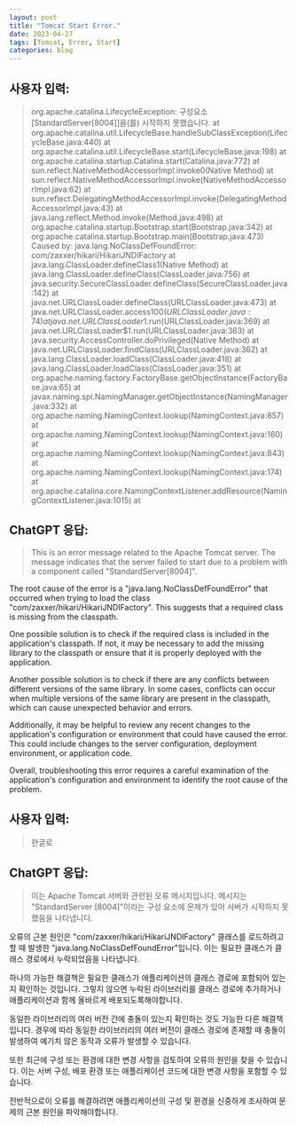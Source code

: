 ```yaml
---
layout: post
title: "Tomcat Start Error."
date: 2023-04-27
tags: [Tomcat, Error, Start]
categories: blog
---
```


## 사용자 입력:
> org.apache.catalina.LifecycleException: 구성요소 [StandardServer[8004]]을(를) 시작하지 못했습니다.
        at org.apache.catalina.util.LifecycleBase.handleSubClassException(LifecycleBase.java:440)
        at org.apache.catalina.util.LifecycleBase.start(LifecycleBase.java:198)
        at org.apache.catalina.startup.Catalina.start(Catalina.java:772)
        at sun.reflect.NativeMethodAccessorImpl.invoke0(Native Method)
        at sun.reflect.NativeMethodAccessorImpl.invoke(NativeMethodAccessorImpl.java:62)
        at sun.reflect.DelegatingMethodAccessorImpl.invoke(DelegatingMethodAccessorImpl.java:43)
        at java.lang.reflect.Method.invoke(Method.java:498)
        at org.apache.catalina.startup.Bootstrap.start(Bootstrap.java:342)
        at org.apache.catalina.startup.Bootstrap.main(Bootstrap.java:473)
Caused by: java.lang.NoClassDefFoundError: com/zaxxer/hikari/HikariJNDIFactory
        at java.lang.ClassLoader.defineClass1(Native Method)
        at java.lang.ClassLoader.defineClass(ClassLoader.java:756)
        at java.security.SecureClassLoader.defineClass(SecureClassLoader.java:142)
        at java.net.URLClassLoader.defineClass(URLClassLoader.java:473)
        at java.net.URLClassLoader.access$100(URLClassLoader.java:74)
        at java.net.URLClassLoader$1.run(URLClassLoader.java:369)
        at java.net.URLClassLoader$1.run(URLClassLoader.java:363)
        at java.security.AccessController.doPrivileged(Native Method)
        at java.net.URLClassLoader.findClass(URLClassLoader.java:362)
        at java.lang.ClassLoader.loadClass(ClassLoader.java:418)
        at java.lang.ClassLoader.loadClass(ClassLoader.java:351)
        at org.apache.naming.factory.FactoryBase.getObjectInstance(FactoryBase.java:65)
        at javax.naming.spi.NamingManager.getObjectInstance(NamingManager.java:332)
        at org.apache.naming.NamingContext.lookup(NamingContext.java:857)
        at org.apache.naming.NamingContext.lookup(NamingContext.java:160)
        at org.apache.naming.NamingContext.lookup(NamingContext.java:843)
        at org.apache.naming.NamingContext.lookup(NamingContext.java:174)
        at org.apache.catalina.core.NamingContextListener.addResource(NamingContextListener.java:1015)
        at 

## ChatGPT 응답:
> This is an error message related to the Apache Tomcat server. The message indicates that the server failed to start due to a problem with a component called "StandardServer[8004]". 

The root cause of the error is a "java.lang.NoClassDefFoundError" that occurred when trying to load the class "com/zaxxer/hikari/HikariJNDIFactory". This suggests that a required class is missing from the classpath.

One possible solution is to check if the required class is included in the application's classpath. If not, it may be necessary to add the missing library to the classpath or ensure that it is properly deployed with the application.

Another possible solution is to check if there are any conflicts between different versions of the same library. In some cases, conflicts can occur when multiple versions of the same library are present in the classpath, which can cause unexpected behavior and errors.

Additionally, it may be helpful to review any recent changes to the application's configuration or environment that could have caused the error. This could include changes to the server configuration, deployment environment, or application code.

Overall, troubleshooting this error requires a careful examination of the application's configuration and environment to identify the root cause of the problem.

## 사용자 입력:
> 한글로

## ChatGPT 응답:
> 이는 Apache Tomcat 서버와 관련된 오류 메시지입니다. 메시지는 "StandardServer [8004]"이라는 구성 요소에 문제가 있어 서버가 시작하지 못했음을 나타냅니다.

오류의 근본 원인은 "com/zaxxer/hikari/HikariJNDIFactory" 클래스를 로드하려고 할 때 발생한 "java.lang.NoClassDefFoundError"입니다. 이는 필요한 클래스가 클래스 경로에서 누락되었음을 나타냅니다.

하나의 가능한 해결책은 필요한 클래스가 애플리케이션의 클래스 경로에 포함되어 있는지 확인하는 것입니다. 그렇지 않으면 누락된 라이브러리를 클래스 경로에 추가하거나 애플리케이션과 함께 올바르게 배포되도록해야합니다.

동일한 라이브러리의 여러 버전 간에 충돌이 있는지 확인하는 것도 가능한 다른 해결책입니다. 경우에 따라 동일한 라이브러리의 여러 버전이 클래스 경로에 존재할 때 충돌이 발생하여 예기치 않은 동작과 오류가 발생할 수 있습니다.

또한 최근에 구성 또는 환경에 대한 변경 사항을 검토하여 오류의 원인을 찾을 수 있습니다. 이는 서버 구성, 배포 환경 또는 애플리케이션 코드에 대한 변경 사항을 포함할 수 있습니다.

전반적으로이 오류를 해결하려면 애플리케이션의 구성 및 환경을 신중하게 조사하여 문제의 근본 원인을 파악해야합니다.

